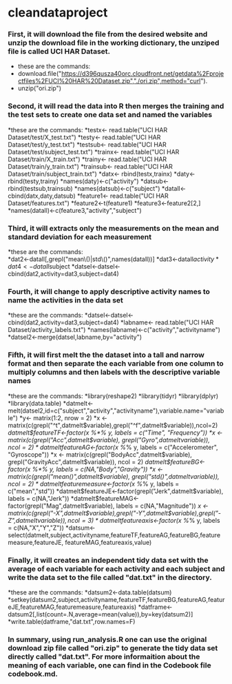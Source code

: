 cleandataproject
================

### First, it will download the file from the desired website and unzip the download file in the working dictionary, the unziped file is called UCI HAR Dataset.  
   * these are the commands: 
   * download.file("https://d396qusza40orc.cloudfront.net/getdata%2Fprojectfiles%2FUCI%20HAR%20Dataset.zip","./ori.zip",method="curl").
   * unzip("ori.zip")
### Second, it will read the data into R then merges the training and the test sets to create one data set and named the variables 
   *these are the commands:
   *testx<- read.table("UCI HAR Dataset/test/X_test.txt")
   *testy<- read.table("UCI HAR Dataset/test/y_test.txt")
   *testsub<- read.table("UCI HAR Dataset/test/subject_test.txt")
   *trainx<- read.table("UCI HAR Dataset/train/X_train.txt")
   *trainy<- read.table("UCI HAR Dataset/train/y_train.txt")
   *trainsub<- read.table("UCI HAR Dataset/train/subject_train.txt")
   *datx<- rbind(testx,trainx)
   *daty<- rbind(testy,trainy)
   *names(daty)<-c("activity")
   *datsub<- rbind(testsub,trainsub)
   *names(datsub)<-c("subject")
   *datall<- cbind(datx,daty,datsub)
   *feature1<- read.table("UCI HAR Dataset/features.txt")
   *feature2<-t(feature1)
   *feature3<-feature2[2,]
   *names(datall)<-c(feature3,"activity","subject")
### Third, it will extracts only the measurements on the mean and standard deviation for each measurement 
   *these are the commands:   
   *dat2<-datall[,grepl("mean\\()|std\\()",names(datall))]
   *dat3<-datall$activity
   *dat4<-datall$subject
   *datsel<-datsel<-cbind(dat2,activity=dat3,subject=dat4)
### Fourth, it will change to apply descriptive activity names to name the activities in the data set 
   *these are the commands:
   *datsel<-datsel<-cbind(dat2,activity=dat3,subject=dat4)
   *labname<- read.table("UCI HAR Dataset/activity_labels.txt")
   *names(labname)<-c("activity","activityname")
   *datsel2<-merge(datsel,labname,by="activity") 
### Fifth, it will first melt the the dataset into a tall and narrow format and then separate the each variable from one column to multiply columns and then labels with the descriptive variable names 
   *these are the commands: 
   *library(reshape2)
   *library(tidyr)
   *library(dplyr)
   *library(data.table)
   *datmelt<-melt(datsel2,id=c("subject","activity","activityname"),variable.name="variable")
   *y<- matrix(1:2, nrow = 2)
   *x <- matrix(c(grepl("^t",datmelt$variable),grepl("^f",datmelt$variable)),ncol=2)
   *datmelt$featureTF<-factor(x %*% y, labels = c("Time", "Frequency"))
   *x <- matrix(c(grepl("Acc",datmelt$variable), grepl("Gyro",datmelt$variable)), ncol = 2)
   *datmelt$featureAG<-factor(x %*% y, labels = c("Accelerometer", "Gyroscope"))
   *x <- matrix(c(grepl("BodyAcc",datmelt$variable), grepl("GravityAcc",datmelt$variable)), ncol = 2)
   *datmelt$featureBG<-factor(x %*% y, labels = c(NA,"Body","Gravity"))
   *x <- matrix(c(grepl("mean()",datmelt$variable), grepl("std()",datmelt$variable)), ncol = 2)
   *datmelt$featuremeasure<-factor(x %*% y, labels = c("mean","std"))
   *datmelt$featureJE<-factor(grepl("Jerk",datmelt$variable), labels = c(NA,"Jerk"))
   *datmelt$featureMAG<-factor(grepl("Mag",datmelt$variable), labels = c(NA,"Magnitude"))
   *x <- matrix(c(grepl("-X",datmelt$variable),grepl("-Y",datmelt$variable),grepl("-Z",datmelt$variable)),ncol=3)
   *datmelt$featureaxis<-factor(x %*% y, labels = c(NA,"X","Y","Z"))
   *datsum<-select(datmelt,subject,activityname,featureTF,featureAG,featureBG,featuremeasure,featureJE, featureMAG,featureaxis,value)
### Finally, it will creates an independent tidy data set with the average of each variable for each activity and each subject and write the data set to the file called "dat.txt" in the directory. 
   *these are the commands: 
   *datsum2<-data.table(datsum)
   *setkey(datsum2,subject,activityname,featureTF,featureBG,featureAG,featureJE,featureMAG,featuremeasure,featureaxis)
   *datframe<-datsum2[,list(count=.N,average=mean(value)),by=key(datsum2)]
   *write.table(datframe,"dat.txt",row.names=F)
### In summary, using run_analysis.R one can use the original download zip file called "ori.zip" to generate the tidy data set directly called "dat.txt". For more informaition about the meaning of each variable, one can find in the Codebook file codebook.md. 

